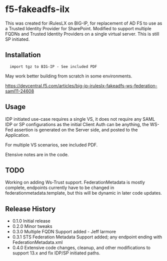# f5-fakeadfs-ilx

This was created for iRulesLX on BIG-IP, for replacement of AD FS to use as a Trusted Identity Provider for SharePoint.
Modified to support multiple FQDNs and Trusted Identity Providers on a single virtual server.  This is still SP initiated.

## Installation
```
  import tgz to BIG-IP - See included PDF
```

May work better building from scratch in some environments.

https://devcentral.f5.com/articles/big-ip-iruleslx-fakeadfs-ws-federation-saml11-24608

## Usage
IDP initiated use-case requires a single VS, it does not require any SAML IDP or SP configurations as the initial Client Auth can be anything, the WS-Fed assertion is generated on the Server side, and posted to the Application.

For multiple VS scenarios, see included PDF.

Etensive notes are in the code.

## TODO
Working on adding Ws-Trust support.  FederationMetadata is mostly complete, endpoints currently have to be changed in federationmetadata.template, but this will be dynamic in later code updates.

## Release History
* 0.1.0 Initial release
* 0.2.0 Minor tweaks
* 0.3.0 Multiple FQDN Support added - Jeff larmore
* 0.3.1 STS Federation Metadata Support added; any endpoint ending with FederationMetadata.xml
* 0.4.0 Extensive code changes, cleanup, and other modifications to support 13.x and fix IDP/SP initiated paths.
